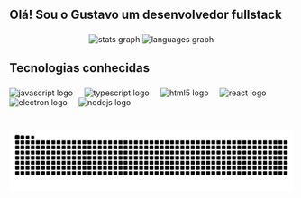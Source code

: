 <h2 align="left">Olá! Sou o Gustavo um desenvolvedor fullstack</h2>

###

<div align="center">
  <img src="https://github-readme-stats.vercel.app/api?username=gumatiello&hide_title=true&hide_rank=false&show_icons=true&include_all_commits=true&count_private=true&disable_animations=false&theme=github_dark&locale=pt-br&hide_border=true%22%20height=%22150%22%20alt=%22stats%20graph%22" height="150" alt="stats graph"  />
  <img src="https://github-readme-stats.vercel.app/api/top-langs?username=gumatiello&locale=pt-br&hide_title=true&layout=compact&card_width=320&langs_count=5&theme=github_dark&hide_border=true&custom_title=Linguagens%20usadas" height="150" alt="languages graph"  />
</div>

###

<h2 align="left">Tecnologias conhecidas</h2>

###

<div align="left">
  <img src="https://cdn.jsdelivr.net/gh/devicons/devicon/icons/javascript/javascript-original.svg" height="30" alt="javascript logo"  />
  <img width="12" />
  <img src="https://cdn.jsdelivr.net/gh/devicons/devicon/icons/typescript/typescript-original.svg" height="30" alt="typescript logo"  />
  <img width="12" />
  <img src="https://cdn.jsdelivr.net/gh/devicons/devicon/icons/html5/html5-original.svg" height="30" alt="html5 logo"  />
  <img width="12" />
  <img src="https://cdn.jsdelivr.net/gh/devicons/devicon/icons/react/react-original.svg" height="30" alt="react logo"  />
  <img width="12" />
  <img src="https://cdn.jsdelivr.net/gh/devicons/devicon/icons/electron/electron-original.svg" height="30" alt="electron logo"  />
  <img width="12" />
  <img src="https://cdn.jsdelivr.net/gh/devicons/devicon/icons/nodejs/nodejs-original.svg" height="30" alt="nodejs logo"  />
</div>

###

<br clear="both">

<img src="https://raw.githubusercontent.com/gumatiello/gumatiello/output/snake.svg" alt="Snake animation" />

###
